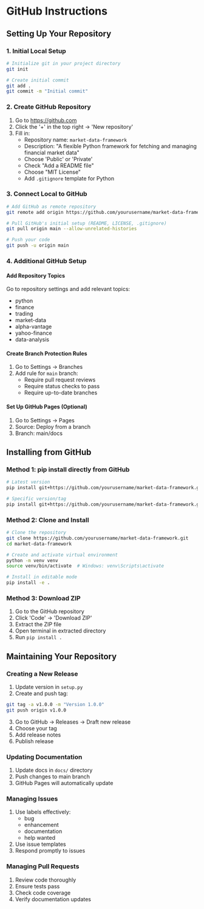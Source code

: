 # GitHub Instructions

## Setting Up Your Repository

### 1. Initial Local Setup
```bash
# Initialize git in your project directory
git init

# Create initial commit
git add .
git commit -m "Initial commit"
```

### 2. Create GitHub Repository
1. Go to https://github.com
2. Click the '+' in the top right → 'New repository'
3. Fill in:
   - Repository name: `market-data-framework`
   - Description: "A flexible Python framework for fetching and managing financial market data"
   - Choose 'Public' or 'Private'
   - Check "Add a README file"
   - Choose "MIT License"
   - Add `.gitignore` template for Python

### 3. Connect Local to GitHub
```bash
# Add GitHub as remote repository
git remote add origin https://github.com/yourusername/market-data-framework.git

# Pull GitHub's initial setup (README, LICENSE, .gitignore)
git pull origin main --allow-unrelated-histories

# Push your code
git push -u origin main
```

### 4. Additional GitHub Setup

#### Add Repository Topics
Go to repository settings and add relevant topics:
- python
- finance
- trading
- market-data
- alpha-vantage
- yahoo-finance
- data-analysis

#### Create Branch Protection Rules
1. Go to Settings → Branches
2. Add rule for `main` branch:
   - Require pull request reviews
   - Require status checks to pass
   - Require up-to-date branches

#### Set Up GitHub Pages (Optional)
1. Go to Settings → Pages
2. Source: Deploy from a branch
3. Branch: main/docs

## Installing from GitHub

### Method 1: pip install directly from GitHub
```bash
# Latest version
pip install git+https://github.com/yourusername/market-data-framework.git

# Specific version/tag
pip install git+https://github.com/yourusername/market-data-framework.git@v1.0.0
```

### Method 2: Clone and Install
```bash
# Clone the repository
git clone https://github.com/yourusername/market-data-framework.git
cd market-data-framework

# Create and activate virtual environment
python -m venv venv
source venv/bin/activate  # Windows: venv\Scripts\activate

# Install in editable mode
pip install -e .
```

### Method 3: Download ZIP
1. Go to the GitHub repository
2. Click 'Code' → 'Download ZIP'
3. Extract the ZIP file
4. Open terminal in extracted directory
5. Run `pip install .`

## Maintaining Your Repository

### Creating a New Release
1. Update version in `setup.py`
2. Create and push tag:
```bash
git tag -a v1.0.0 -m "Version 1.0.0"
git push origin v1.0.0
```
3. Go to GitHub → Releases → Draft new release
4. Choose your tag
5. Add release notes
6. Publish release

### Updating Documentation
1. Update docs in `docs/` directory
2. Push changes to main branch
3. GitHub Pages will automatically update

### Managing Issues
1. Use labels effectively:
   - bug
   - enhancement
   - documentation
   - help wanted
2. Use issue templates
3. Respond promptly to issues

### Managing Pull Requests
1. Review code thoroughly
2. Ensure tests pass
3. Check code coverage
4. Verify documentation updates